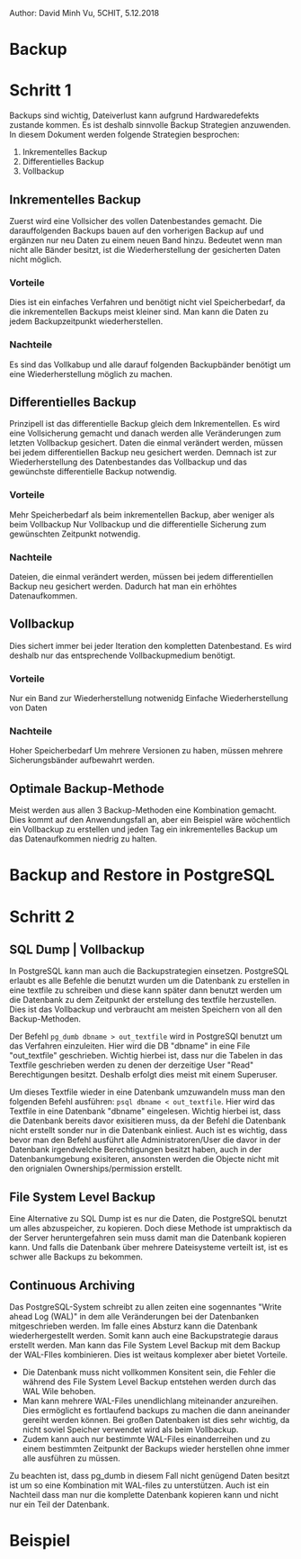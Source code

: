 Author: David Minh Vu, 5CHIT, 5.12.2018
# Backup
# Schritt 1
Backups sind wichtig, Dateiverlust kann aufgrund Hardwaredefekts zustande kommen. Es ist deshalb sinnvolle Backup Strategien anzuwenden. In diesem Dokument werden folgende Strategien besprochen:
1. Inkrementelles Backup
2. Differentielles Backup
3. Vollbackup

## Inkrementelles Backup
Zuerst wird eine Vollsicher des vollen Datenbestandes gemacht. Die darauffolgenden Backups bauen auf den vorherigen Backup auf und ergänzen nur neu Daten zu einem neuen Band hinzu. Bedeutet wenn man nicht alle Bänder besitzt, ist die Wiederherstellung der gesicherten Daten nicht möglich.

### Vorteile
Dies ist ein einfaches Verfahren und benötigt nicht viel Speicherbedarf, da die inkrementellen Backups meist kleiner sind.
Man kann die Daten zu jedem Backupzeitpunkt wiederherstellen.

### Nachteile
Es sind das Vollkabup und alle darauf folgenden Backupbänder benötigt um eine Wiederherstellung möglich zu machen.

## Differentielles Backup
Prinzipell ist das differentielle Backup gleich dem Inkrementellen. Es wird eine Vollsicherung gemacht und danach werden alle Veränderungen zum letzten Vollbackup gesichert. Daten die einmal verändert werden, müssen bei jedem differentiellen Backup neu gesichert werden. Demnach ist zur Wiederherstellung des Datenbestandes das Vollbackup und das gewünchste differentielle Backup notwendig.

### Vorteile
Mehr Speicherbedarf als beim inkrementellen Backup, aber weniger als beim Vollbackup
Nur Vollbackup und die differentielle Sicherung zum gewünschten Zeitpunkt notwendig.

### Nachteile
Dateien, die einmal verändert werden, müssen bei jedem differentiellen Backup neu gesichert werden. Dadurch hat man ein erhöhtes Datenaufkommen.

## Vollbackup
Dies sichert immer bei jeder Iteration den kompletten Datenbestand. Es wird deshalb nur das entsprechende Vollbackupmedium benötigt.

### Vorteile
Nur ein Band zur Wiederherstellung notwenidg
Einfache Wiederherstellung von Daten

### Nachteile
Hoher Speicherbedarf
Um  mehrere Versionen zu haben, müssen mehrere Sicherungsbänder aufbewahrt werden.

## Optimale Backup-Methode
Meist werden aus allen 3 Backup-Methoden eine Kombination gemacht. Dies kommt auf den Anwendungsfall an, aber ein Beispiel wäre wöchentlich ein Vollbackup zu erstellen und jeden Tag ein inkrementelles Backup um das Datenaufkommen niedrig zu halten.

# Backup and Restore in PostgreSQL
# Schritt 2
## SQL Dump | Vollbackup
In PostgreSQL kann man auch die Backupstrategien einsetzen. PostgreSQL erlaubt es alle Befehle die benutzt wurden um die Datenbank zu erstellen in eine textfile zu schreiben und diese kann später dann benutzt werden um die Datenbank zu dem Zeitpunkt der erstellung des textfile herzustellen. Dies ist das Vollbackup und verbraucht am meisten Speichern von all den Backup-Methoden.

Der Befehl `pg_dumb dbname > out_textfile` wird in PostgreSQl benutzt um das Verfahren einzuleiten. Hier wird die DB "dbname" in eine File "out_textfile" geschrieben. Wichtig hierbei ist, dass nur die Tabelen in das Textfile geschrieben werden zu denen der derzeitige User "Read" Berechtigungen besitzt. Deshalb erfolgt dies meist mit einem Superuser. 

Um dieses Textfile wieder in eine Datenbank umzuwandeln muss man den folgenden Befehl ausführen: `psql dbname < out_textfile`. Hier wird das Textfile in eine Datenbank "dbname" eingelesen. Wichtig hierbei ist, dass die Datenbank bereits davor exisitieren muss, da der Befehl die Datenbank nicht erstellt sonder nur in die Datenbank einliest. 
Auch ist es wichtig, dass bevor man den Befehl ausführt alle Administratoren/User die davor in der Datenbank irgendwelche Berechtigungen besitzt haben, auch in der Datenbankumgebung exisiteren, ansonsten werden die Objecte nicht mit den orignialen Ownerships/permission erstellt.

## File System Level Backup
Eine Alternative zu SQL Dump ist es nur die Daten, die PostgreSQL benutzt um alles abzuspeicher, zu kopieren. Doch diese Methode ist umpraktisch da der Server heruntergefahren sein muss damit man die Datenbank kopieren kann. Und falls die Datenbank über mehrere Dateisysteme verteilt ist, ist es schwer alle Backups zu bekommen.

## Continuous Archiving
Das PostgreSQL-System schreibt zu allen zeiten eine sogennantes "Write ahead Log (WAL)" in dem alle Veränderungen bei der Datenbanken mitgeschrieben werden. Im falle eines Absturz kann die Datenbank wiederhergestellt werden. Somit kann auch eine Backupstrategie daraus erstellt werden. Man kann das File System Level Backup mit dem Backup der WAL-FIles kombinieren. Dies ist weitaus komplexer aber bietet Vorteile.

- Die Datenbank muss nicht vollkommen Konsitent sein, die Fehler die während des File System Level Backup entstehen werden durch das WAL Wile behoben.
- Man kann mehrere WAL-Files unendlichlang miteinander anzureihen. Dies ermöglicht es fortlaufend backups zu machen die dann aneinander gereiht werden können. Bei großen Datenbaken ist dies sehr wichtig, da nicht soviel Speicher verwendet wird als beim Vollbackup.
- Zudem kann auch nur bestimmte WAL-Files einanderreihen und zu einem bestimmten Zeitpunkt der Backups wieder herstellen ohne immer alle ausführen zu müssen.

Zu beachten ist, dass pg_dumb in diesem Fall nicht genügend Daten besitzt ist um so eine Kombination mit WAL-files zu unterstützen.
Auch ist ein Nachteil dass man nur die komplette Datenbank kopieren kann und nicht nur ein Teil der Datenbank.

# Beispiel
